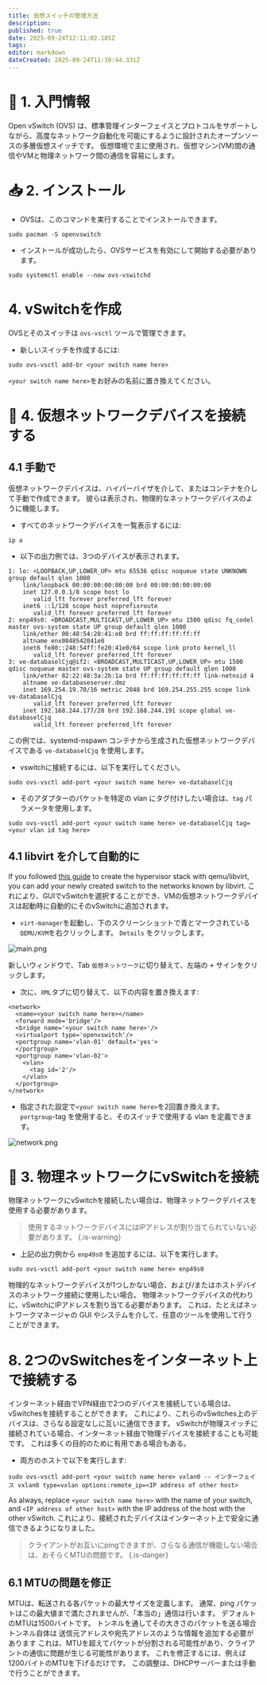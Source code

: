 ```yaml
---
title: 仮想スイッチの管理方法
description:
published: true
date: 2025-09-24T12:11:02.185Z
tags:
editor: markdown
dateCreated: 2025-09-24T11:30:44.331Z
---
```


# 🔄 1. 入門情報

Open vSwitch (OVS) は、標準管理インターフェイスとプロトコルをサポートしながら、高度なネットワーク自動化を可能にするように設計されたオープンソースの多層仮想スイッチです。 仮想環境で主に使用され、仮想マシン(VM)間の通信やVMと物理ネットワーク間の通信を容易にします。

# 📥 2. インストール

- OVSは、このコマンドを実行することでインストールできます。

```
sudo pacman -S openvswitch
```

- インストールが成功したら、OVSサービスを有効にして開始する必要があります。

```
sudo systemctl enable --now ovs-vswitchd
```

# 4. vSwitchを作成

OVSとそのスイッチは `ovs-vsctl` ツールで管理できます。

- 新しいスイッチを作成するには:

```
sudo ovs-vsctl add-br <your switch name here>
```

`<your switch name here>`をお好みの名前に置き換えてください。

# 🚀 4. 仮想ネットワークデバイスを接続する

## 4.1 手動で

仮想ネットワークデバイスは、ハイパーバイザを介して、またはコンテナを介して手動で作成できます。 彼らは表示され、物理的なネットワークデバイスのように機能します。

- すべてのネットワークデバイスを一覧表示するには:

```
ip a
```

- 以下の出力例では、3つのデバイスが表示されます。

```
1: lo: <LOOPBACK,UP,LOWER_UP> mtu 65536 qdisc noqueue state UNKNOWN group default qlen 1000
    link/loopback 00:00:00:00:00:00 brd 00:00:00:00:00:00
    inet 127.0.0.1/8 scope host lo
       valid_lft forever preferred_lft forever
    inet6 ::1/128 scope host noprefixroute 
       valid_lft forever preferred_lft forever
2: enp49s0: <BROADCAST,MULTICAST,UP,LOWER_UP> mtu 1500 qdisc fq_codel master ovs-system state UP group default qlen 1000
    link/ether 00:48:54:20:41:e0 brd ff:ff:ff:ff:ff:ff
    altname enx0048542041e0
    inet6 fe80::248:54ff:fe20:41e0/64 scope link proto kernel_ll 
       valid_lft forever preferred_lft forever
3: ve-databaselCjq@if2: <BROADCAST,MULTICAST,UP,LOWER_UP> mtu 1500 qdisc noqueue master ovs-system state UP group default qlen 1000
    link/ether 82:22:48:3a:2b:1a brd ff:ff:ff:ff:ff:ff link-netnsid 4
    altname ve-databaseserver.dmz
    inet 169.254.19.70/16 metric 2048 brd 169.254.255.255 scope link ve-databaselCjq
       valid_lft forever preferred_lft forever
    inet 192.168.244.177/28 brd 192.168.244.191 scope global ve-databaselCjq
       valid_lft forever preferred_lft forever
```

この例では、systemd-nspawn コンテナから生成された仮想ネットワークデバイスである `ve-databaselCjq` を使用します。

- vswitchに接続するには、以下を実行してください。

```
sudo ovs-vsctl add-port <your switch name here> ve-databaselCjq
```

- そのアダプターのパケットを特定の vlan にタグ付けしたい場合は、`tag` パラメータを使用します。

```
sudo ovs-vsctl add-port <your switch name here> ve-databaselCjq tag=<your vlan id tag here>
```

## 4.1 libvirt を介して自動的に

If you followed [this guide](/how-to/run-vms) to create the hypervisor stack with qemu/libvirt, you can add your newly created switch to the networks known by libvirt. これにより、GUIでvSwitchを選択することができ、VMの仮想ネットワークデバイスは起動時に自動的にそのvSwitchに追加されます。

- `virt-manager`を起動し、下のスクリーンショットで青とマークされている`QEMU/KVM`を右クリックします。 `Details` をクリックします。

![main.png](/vswitch/main.png)

新しいウィンドウで、Tab `仮想ネットワーク`に切り替えて、左端の <kbd>+</kbd> サインをクリックします。

- 次に、`XML`タブに切り替えて、以下の内容を置き換えます:

```
<network>
  <name><your switch name here></name>
  <forward mode='bridge'/>
  <bridge name='<your switch name here>'/>
  <virtualport type='openvswitch'/>
  <portgroup name='vlan-01' default='yes'>
  </portgroup>
  <portgroup name='vlan-02'>
    <vlan>
      <tag id='2'/>
    </vlan>
  </portgroup>
</network>
```

- 指定された設定で`<your switch name here>`を2回置き換えます。 `portgroup`-tag を使用すると、そのスイッチで使用する vlan を定義できます。

![network.png](/vswitch/network.png)

# 🔄 3. 物理ネットワークにvSwitchを接続

物理ネットワークにvSwitchを接続したい場合は、物理ネットワークデバイスを使用する必要があります。

> 使用するネットワークデバイスにはIPアドレスが割り当てられていない必要があります。
> {.is-warning}

- 上記の出力例から `enp49s0` を追加するには、以下を実行します。

```
sudo ovs-vsctl add-port <your switch name here> enp49s0
```

物理的なネットワークデバイスが1つしかない場合、および/またはホストデバイスのネットワーク接続に使用したい場合。 物理ネットワークデバイスの代わりに、vSwitchにIPアドレスを割り当てる必要があります。 これは、たとえばネットワークマネージャの GUI やシステムを介して、任意のツールを使用して行うことができます。

# 8. 2つのvSwitchesをインターネット上で接続する

インターネット経由でVPN経由で2つのデバイスを接続している場合は、vSwitchesを接続することができます。 これにより、これらのvSwitches上のデバイスは、さらなる設定なしに互いに通信できます。 vSwitchが物理スイッチに接続されている場合、インターネット経由で物理デバイスを接続することも可能です。 これは多くの目的のために有用である場合もある。

- 両方のホストで以下を実行します:

```
sudo ovs-vsctl add-port <your switch name here> vxlan0 -- インターフェイス vxlan0 type=vxlan options:remote_ip=<IP address of other host>
```

As always, replace `<your switch name here>` with the name of your switch, and `<IP address of other host>` with the IP address of the host with the other vSwitch. これにより、接続されたデバイスはインターネット上で安全に通信できるようになりました。

> クライアントがお互いにpingできますが、さらなる通信が機能しない場合は、おそらくMTUの問題です。
> {.is-danger}

## 6.1 MTUの問題を修正

MTUは、転送される各パケットの最大サイズを定義します。 通常、ping パケットはこの最大値まで満たされませんが、「本当の」通信は行います。 デフォルトのMTUは1500バイトです。 トンネルを通してその大きさのパケットを送る場合トンネル自体は 送信元アドレスや宛先アドレスのような情報を追加する必要があります これは、MTUを超えてパケットが分割される可能性があり、クライアントの通信に問題が生じる可能性があります。 これを修正するには、例えば1200バイトのMTUを下げるだけです。 この調整は、DHCPサーバーまたは手動で行うことができます。
